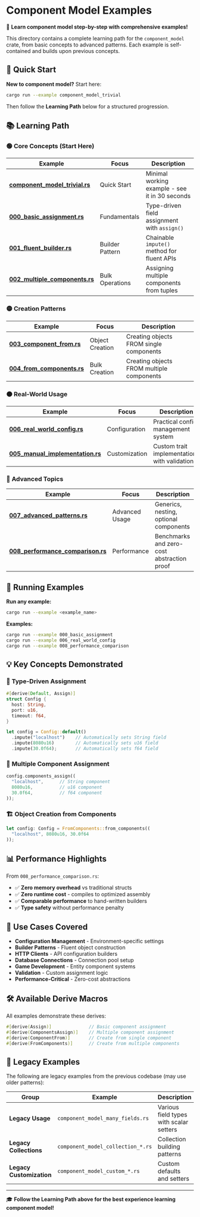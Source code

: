 # Component Model Examples

🚀 **Learn component model step-by-step with comprehensive examples!**

This directory contains a complete learning path for the `component_model` crate, from basic concepts to advanced patterns. Each example is self-contained and builds upon previous concepts.

## 🎯 Quick Start

**New to component model?** Start here:

```bash
cargo run --example component_model_trivial
```

Then follow the **Learning Path** below for a structured progression.

## 📚 Learning Path 

### 🟢 **Core Concepts** (Start Here)
| Example | Focus | Description |
|---------|--------|-------------|
| **[component_model_trivial.rs](./component_model_trivial.rs)** | Quick Start | Minimal working example - see it in 30 seconds |
| **[000_basic_assignment.rs](./000_basic_assignment.rs)** | Fundamentals | Type-driven field assignment with `assign()` |
| **[001_fluent_builder.rs](./001_fluent_builder.rs)** | Builder Pattern | Chainable `impute()` method for fluent APIs |
| **[002_multiple_components.rs](./002_multiple_components.rs)** | Bulk Operations | Assigning multiple components from tuples |

### 🟡 **Creation Patterns**  
| Example | Focus | Description |
|---------|--------|-------------|
| **[003_component_from.rs](./003_component_from.rs)** | Object Creation | Creating objects FROM single components |
| **[004_from_components.rs](./004_from_components.rs)** | Bulk Creation | Creating objects FROM multiple components |

### 🟠 **Real-World Usage**
| Example | Focus | Description |
|---------|--------|-------------|
| **[006_real_world_config.rs](./006_real_world_config.rs)** | Configuration | Practical config management system |
| **[005_manual_implementation.rs](./005_manual_implementation.rs)** | Customization | Custom trait implementations with validation |

### 🔴 **Advanced Topics**
| Example | Focus | Description |
|---------|--------|-------------|
| **[007_advanced_patterns.rs](./007_advanced_patterns.rs)** | Advanced Usage | Generics, nesting, optional components |
| **[008_performance_comparison.rs](./008_performance_comparison.rs)** | Performance | Benchmarks and zero-cost abstraction proof |

## 🚀 Running Examples

**Run any example:**
```bash
cargo run --example <example_name>
```

**Examples:**
```bash
cargo run --example 000_basic_assignment
cargo run --example 006_real_world_config
cargo run --example 008_performance_comparison
```

## 💡 Key Concepts Demonstrated

### 🎯 **Type-Driven Assignment**
```rust
#[derive(Default, Assign)]
struct Config {
  host: String,
  port: u16,
  timeout: f64,
}

let config = Config::default()
  .impute("localhost")    // Automatically sets String field
  .impute(8080u16)        // Automatically sets u16 field
  .impute(30.0f64);       // Automatically sets f64 field
```

### 🔗 **Multiple Component Assignment**
```rust
config.components_assign((
  "localhost",      // String component  
  8080u16,          // u16 component
  30.0f64,          // f64 component
));
```

### 🏗️ **Object Creation from Components**
```rust
let config: Config = FromComponents::from_components((
  "localhost", 8080u16, 30.0f64
));
```

## 📊 **Performance Highlights**

From `008_performance_comparison.rs`:

- ✅ **Zero memory overhead** vs traditional structs
- ✅ **Zero runtime cost** - compiles to optimized assembly
- ✅ **Comparable performance** to hand-written builders
- ✅ **Type safety** without performance penalty

## 🎯 **Use Cases Covered**

- **Configuration Management** - Environment-specific settings
- **Builder Patterns** - Fluent object construction  
- **HTTP Clients** - API configuration builders
- **Database Connections** - Connection pool setup
- **Game Development** - Entity component systems
- **Validation** - Custom assignment logic
- **Performance-Critical** - Zero-cost abstractions

## 🛠️ **Available Derive Macros**

All examples demonstrate these derives:

```rust
#[derive(Assign)]              // Basic component assignment
#[derive(ComponentsAssign)]    // Multiple component assignment  
#[derive(ComponentFrom)]       // Create from single component
#[derive(FromComponents)]      // Create from multiple components
```

## 📖 **Legacy Examples** 

The following are legacy examples from the previous codebase (may use older patterns):

| Group | Example | Description |
|-------|---------|-------------|
| **Legacy Usage** | `component_model_many_fields.rs` | Various field types with scalar setters |
| **Legacy Collections** | `component_model_collection_*.rs` | Collection building patterns |
| **Legacy Customization** | `component_model_custom_*.rs` | Custom defaults and setters |

---

🎓 **Follow the Learning Path above for the best experience learning component model!**

